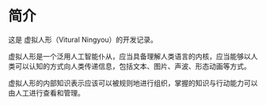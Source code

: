 # 简介

这是 虚拟人形（Vitural Ningyou）的开发记录。

虚拟人形是一个泛用人工智能仆从，应当具备理解人类语言的内核，应当能够以人类可以认知的方式向人类传递信息，包括文本、图片、声波、形态动画等方式。

虚拟人形的内部知识表示应该可以被规则地进行组织，掌握的知识与行动能力可以由人工进行查看和管理。



